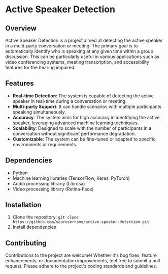 # Active Speaker Detection

## Overview
Active Speaker Detection is a project aimed at detecting the active speaker in a multi-party conversation or meeting. The primary goal is to automatically identify who is speaking at any given time within a group discussion. This can be particularly useful in various applications such as video conferencing systems, meeting transcription, and accessibility features for the hearing impaired.

## Features
- **Real-time Detection**: The system is capable of detecting the active speaker in real-time during a conversation or meeting.
- **Multi-party Support**: It can handle scenarios with multiple participants speaking simultaneously.
- **Accuracy**: The system aims for high accuracy in identifying the active speaker, leveraging advanced machine learning techniques.
- **Scalability**: Designed to scale with the number of participants in a conversation without significant performance degradation.
- **Customizable**: The system can be fine-tuned or adapted to specific environments or requirements.

## Dependencies
- Python 
- Machine learning libraries (TensorFlow, Keras, PyTorch)
- Audio processing librariy (Librosa)
- Video processing library (Retina-Face)

## Installation
1. Clone the repository: `git clone https://github.com/yourusername/active-speaker-detection.git`
2. Install dependencies
   
## Contributing
Contributions to the project are welcome! Whether it's bug fixes, feature enhancements, or documentation improvements, feel free to submit a pull request. Please adhere to the project's coding standards and guidelines.
